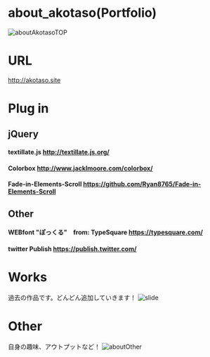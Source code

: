 # about_akotaso(Portfolio)
![aboutAkotasoTOP](https://user-images.githubusercontent.com/59213808/76419911-87303c00-63e4-11ea-8308-acc279370562.jpg)

# URL
http://akotaso.site
# Plug in
## jQuery
#### textillate.js http://textillate.js.org/
#### Colorbox http://www.jacklmoore.com/colorbox/
#### Fade-in-Elements-Scroll https://github.com/Ryan8765/Fade-in-Elements-Scroll
## Other
#### WEBfont "ぽっくる"　from: TypeSquare  https://typesquare.com/
#### twitter Publish https://publish.twitter.com/

# Works
過去の作品です。どんどん追加していきます！
![slide](https://user-images.githubusercontent.com/59213808/76173282-82e80100-61e1-11ea-9571-ef7b462522fd.gif)

# Other
自身の趣味、アウトプットなど！
![aboutOther](https://user-images.githubusercontent.com/59213808/76173341-0d306500-61e2-11ea-9f06-21e403b15dfc.gif)
